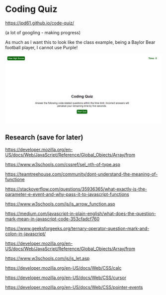 # Coding Quiz

https://jpd61.github.io/code-quiz/

(a lot of googling - making progress)

As much as I want this to look like the class example, being a Baylor Bear football player, I cannot use Purple!

<img src="./assets/screenshot.PNG" />

## Research (save for later)

https://developer.mozilla.org/en-US/docs/Web/JavaScript/Reference/Global_Objects/Array/from

https://www.w3schools.com/cssref/sel_nth-of-type.asp

https://teamtreehouse.com/community/dont-understand-the-meaning-of-functione

https://stackoverflow.com/questions/35936365/what-exactly-is-the-parameter-e-event-and-why-pass-it-to-javascript-functions

https://www.w3schools.com/js/js_arrow_function.asp

https://medium.com/javascript-in-plain-english/what-does-the-question-mark-mean-in-javascript-code-353cfadcf760

https://www.geeksforgeeks.org/ternary-operator-question-mark-and-colon-in-javascript/

https://developer.mozilla.org/en-US/docs/Web/JavaScript/Reference/Global_Objects/Array/from

https://www.w3schools.com/js/js_let.asp

https://developer.mozilla.org/en-US/docs/Web/CSS/calc

https://developer.mozilla.org/en-US/docs/Web/CSS/cursor

https://developer.mozilla.org/en-US/docs/Web/CSS/pointer-events